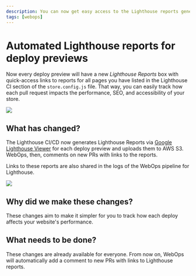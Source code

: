 ```yaml
---
description: You can now get easy access to the Lighthouse reports generated by WebOps, for all pages you have listed in the Lighthouse CI section of the `store.config.js` file.
tags: [webops]
---
```


# Automated Lighthouse reports for deploy previews

Now every deploy preview will have a new *Lighthouse Reports* box with quick-access links to reports for all pages you have listed in the Lighthouse CI section of the `store.config.js` file. That way, you can easily track how each pull request impacts the performance, SEO, and accessibility of your store.

![](/img/releases/lighthouse-reports.png)

## What has changed?

The Lighthouse CI/CD now generates Lighthouse Reports via [Google Lighthouse Viewer](https://googlechrome.github.io/lighthouse/viewer/) for each deploy preview and uploads them to AWS S3. WebOps, then, comments on new PRs with links to the reports. 

Links to these reports are also shared in the logs of the WebOps pipeline for Lighthouse.

![](/img/releases/lighthouse-reports-pipeline.png)

## Why did we make these changes?

These changes aim to make it simpler for you to track how each deploy affects your website's performance.

## What needs to be done?

These changes are already available for everyone. From now on, WebOps will automatically add a comment to new PRs with links to Lighthouse reports.